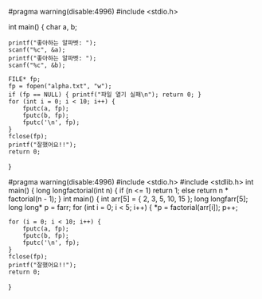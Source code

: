 #pragma warning(disable:4996)
#include <stdio.h>

int main()
{ 
    char a, b;
    
    printf("좋아하는 알파벳: ");
    scanf("%c", &a);
    printf("좋아하는 알파벳: ");
    scanf("%c", &b);

    FILE* fp;
    fp = fopen("alpha.txt", "w");
    if (fp == NULL) { printf("파일 열기 실패\n"); return 0; }
    for (int i = 0; i < 10; i++) {
        fputc(a, fp);
        fputc(b, fp);
        fputc('\n', fp);
    }
    fclose(fp);
    printf("잘했어요!!");
    return 0;
}


#pragma warning(disable:4996)
#include <stdio.h>
#include <stdlib.h>
int main() { 
    long longfactorial(int n) { 
        if (n <= 1) return 1; 
        else return n * factorial(n - 1);  }
    int main() {
        int arr[5] = { 2, 3, 5, 10, 15 }; long longfarr[5]; long long* p = farr; for (int i = 0; i < 5; i++) {
            *p = factorial(arr[i]); p++;
    
    for (i = 0; i < 10; i++) {
        fputc(a, fp);
        fputc(b, fp);
        fputc('\n', fp);
    }
    fclose(fp);
    printf("잘했어요!!");
    return 0;
}
